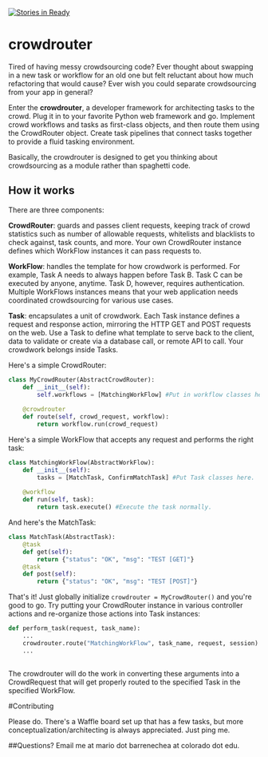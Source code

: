 [![Stories in Ready](https://badge.waffle.io/Project-EPIC/crowdrouter.png?label=ready&title=Ready)](https://waffle.io/Project-EPIC/crowdrouter)
# crowdrouter
Tired of having messy crowdsourcing code? Ever thought about swapping in a new task or workflow for an old one but felt reluctant about how much refactoring that would cause? Ever wish you could separate crowdsourcing from your app in general?

Enter the **crowdrouter**, a developer framework for architecting tasks to the crowd. Plug it in to your favorite Python web framework and go. Implement crowd workflows and tasks as first-class objects, and then route them using the CrowdRouter object. Create task pipelines that connect tasks together to provide a fluid tasking environment. 

Basically, the crowdrouter is designed to get you thinking about crowdsourcing as a module rather than spaghetti code.

## How it works

There are three components: 

**CrowdRouter**: guards and passes client requests, keeping track of crowd statistics such as number of allowable requests, whitelists and blacklists to check against, task counts, and more. Your own CrowdRouter instance defines which WorkFlow instances it can pass requests to. 

**WorkFlow**: handles the template for how crowdwork is performed. For example, Task A needs to always happen before Task B. Task C can be executed by anyone, anytime. Task D, however, requires authentication. Multiple WorkFlows instances means that your web application needs coordinated crowdsourcing for various use cases.

**Task**: encapsulates a unit of crowdwork. Each Task instance defines a request and response action, mirroring the HTTP GET and POST requests on the web. Use a Task to define what template to serve back to the client, data to validate or create via a database call, or remote API to call. Your crowdwork belongs inside Tasks.

Here's a simple CrowdRouter:

```python
class MyCrowdRouter(AbstractCrowdRouter):
	def __init__(self):
		self.workflows = [MatchingWorkFlow] #Put in workflow classes here.
		
	@crowdrouter
	def route(self, crowd_request, workflow):
		return workflow.run(crowd_request)
```

Here's a simple WorkFlow that accepts any request and performs the right task:

```python
class MatchingWorkFlow(AbstractWorkFlow):
	def __init__(self):
		tasks = [MatchTask, ConfirmMatchTask] #Put Task classes here.
	
	@workflow
	def run(self, task):
		return task.execute() #Execute the task normally.
```

And here's the MatchTask:

```python
class MatchTask(AbstractTask):
	@task
	def get(self):
		return {"status": "OK", "msg": "TEST [GET]"}
	@task
	def post(self):
		return {"status": "OK", "msg": "TEST [POST]"}
```

That's it! Just globally initialize `crowdrouter = MyCrowdRouter()` and you're good to go. Try putting your CrowdRouter instance in various controller actions and re-organize those actions into Task instances:

```python
def perform_task(request, task_name):
	...
	crowdrouter.route("MatchingWorkFlow", task_name, request, session)
	...
	
```

The crowdrouter will do the work in converting these arguments into a CrowdRequest that will get properly routed to the specified Task in the specified WorkFlow. 


#Contributing

Please do. There's a Waffle board set up that has a few tasks, but more conceptualization/architecting is always appreciated. Just ping me.

##Questions?
Email me at mario dot barrenechea at colorado dot edu.
